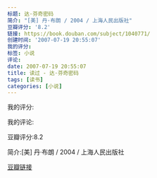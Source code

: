 ```yaml
---
标题: 达·芬奇密码
简介: "[美] 丹·布朗 / 2004 / 上海人民出版社"
豆瓣评分: '8.2'
链接: https://book.douban.com/subject/1040771/
创建时间: '2007-07-19 20:55:07'
我的评分:
标签: 小说
评论:
date: 2007-07-19 20:55:07
title: 读过 - 达·芬奇密码
tags: [读书]
categories: [小说]
---
```


我的评分:

我的评论:

豆瓣评分:8.2

简介:[美] 丹·布朗 / 2004 / 上海人民出版社

[豆瓣链接](https://book.douban.com/subject/1040771/)

